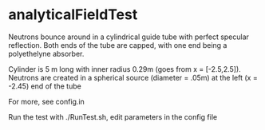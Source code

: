 analyticalFieldTest
=========================

Neutrons bounce around in a cylindrical guide tube with perfect
specular reflection. Both ends of the tube are capped, with one end
being a polyethelyne absorber.

Cylinder is 5 m long with inner radius 0.29m (goes from x = [-2.5,2.5]).
Neutrons are created in a spherical source (diameter = .05m) at the
left (x = -2.45) end of the tube

For more, see config.in

Run the test with ./RunTest.sh, edit parameters in the config file
